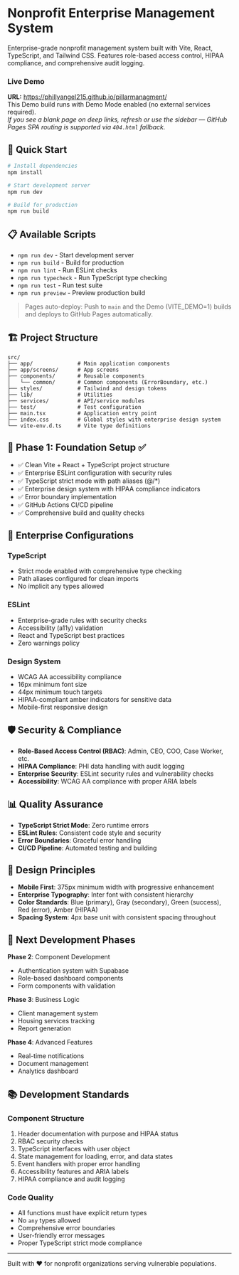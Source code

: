 # Nonprofit Enterprise Management System

Enterprise-grade nonprofit management system built with Vite, React, TypeScript, and Tailwind CSS. Features role-based access control, HIPAA compliance, and comprehensive audit logging.

### Live Demo
**URL:** https://phillyangel215.github.io/pillarmanagment/  
This Demo build runs with Demo Mode enabled (no external services required).  
_If you see a blank page on deep links, refresh or use the sidebar — GitHub Pages SPA routing is supported via `404.html` fallback._

## 🚀 Quick Start

```bash
# Install dependencies
npm install

# Start development server
npm run dev

# Build for production
npm run build
```

## 📋 Available Scripts

- `npm run dev` - Start development server
- `npm run build` - Build for production
- `npm run lint` - Run ESLint checks
- `npm run typecheck` - Run TypeScript type checking
- `npm run test` - Run test suite
- `npm run preview` - Preview production build

> Pages auto-deploy: Push to `main` and the Demo (VITE_DEMO=1) builds and deploys to GitHub Pages automatically.

## 🏗️ Project Structure

```
src/
├── app/              # Main application components
├── app/screens/      # App screens
├── components/       # Reusable components
│   └── common/       # Common components (ErrorBoundary, etc.)
├── styles/           # Tailwind and design tokens
├── lib/              # Utilities
├── services/         # API/service modules
├── test/             # Test configuration
├── main.tsx          # Application entry point
├── index.css         # Global styles with enterprise design system
└── vite-env.d.ts     # Vite type definitions
```

## 🎯 Phase 1: Foundation Setup ✅

- ✅ Clean Vite + React + TypeScript project structure
- ✅ Enterprise ESLint configuration with security rules
- ✅ TypeScript strict mode with path aliases (@/*)
- ✅ Enterprise design system with HIPAA compliance indicators
- ✅ Error boundary implementation
- ✅ GitHub Actions CI/CD pipeline
- ✅ Comprehensive build and quality checks

## 🔧 Enterprise Configurations

### TypeScript
- Strict mode enabled with comprehensive type checking
- Path aliases configured for clean imports
- No implicit any types allowed

### ESLint
- Enterprise-grade rules with security checks
- Accessibility (a11y) validation
- React and TypeScript best practices
- Zero warnings policy

### Design System
- WCAG AA accessibility compliance
- 16px minimum font size
- 44px minimum touch targets
- HIPAA-compliant amber indicators for sensitive data
- Mobile-first responsive design

## 🛡️ Security & Compliance

- **Role-Based Access Control (RBAC)**: Admin, CEO, COO, Case Worker, etc.
- **HIPAA Compliance**: PHI data handling with audit logging
- **Enterprise Security**: ESLint security rules and vulnerability checks
- **Accessibility**: WCAG AA compliance with proper ARIA labels

## 📊 Quality Assurance

- **TypeScript Strict Mode**: Zero runtime errors
- **ESLint Rules**: Consistent code style and security
- **Error Boundaries**: Graceful error handling
- **CI/CD Pipeline**: Automated testing and building

## 🎨 Design Principles

- **Mobile First**: 375px minimum width with progressive enhancement
- **Enterprise Typography**: Inter font with consistent hierarchy
- **Color Standards**: Blue (primary), Gray (secondary), Green (success), Red (error), Amber (HIPAA)
- **Spacing System**: 4px base unit with consistent spacing throughout

## 🚀 Next Development Phases

**Phase 2**: Component Development
- Authentication system with Supabase
- Role-based dashboard components
- Form components with validation

**Phase 3**: Business Logic
- Client management system
- Housing services tracking
- Report generation

**Phase 4**: Advanced Features
- Real-time notifications
- Document management
- Analytics dashboard

## 📚 Development Standards

### Component Structure
1. Header documentation with purpose and HIPAA status
2. RBAC security checks
3. TypeScript interfaces with user object
4. State management for loading, error, and data states
5. Event handlers with proper error handling
6. Accessibility features and ARIA labels
7. HIPAA compliance and audit logging

### Code Quality
- All functions must have explicit return types
- No `any` types allowed
- Comprehensive error boundaries
- User-friendly error messages
- Proper TypeScript strict mode compliance

---

Built with ❤️ for nonprofit organizations serving vulnerable populations.